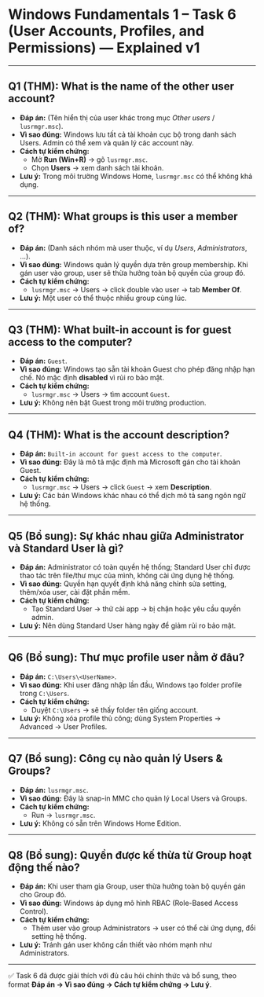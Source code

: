 # Windows Fundamentals 1 – Task 6 (User Accounts, Profiles, and Permissions) — Explained v1

---

## Q1 (THM): What is the name of the other user account?
- **Đáp án:** (Tên hiển thị của user khác trong mục *Other users* / `lusrmgr.msc`).  
- **Vì sao đúng:** Windows lưu tất cả tài khoản cục bộ trong danh sách Users. Admin có thể xem và quản lý các account này.  
- **Cách tự kiểm chứng:**  
  - Mở **Run (Win+R)** → gõ `lusrmgr.msc`.  
  - Chọn **Users** → xem danh sách tài khoản.  
- **Lưu ý:** Trong môi trường Windows Home, `lusrmgr.msc` có thể không khả dụng.

---

## Q2 (THM): What groups is this user a member of?
- **Đáp án:** (Danh sách nhóm mà user thuộc, ví dụ *Users*, *Administrators*, …).  
- **Vì sao đúng:** Windows quản lý quyền dựa trên group membership. Khi gán user vào group, user sẽ thừa hưởng toàn bộ quyền của group đó.  
- **Cách tự kiểm chứng:**  
  - `lusrmgr.msc` → Users → click double vào user → tab **Member Of**.  
- **Lưu ý:** Một user có thể thuộc nhiều group cùng lúc.

---

## Q3 (THM): What built-in account is for guest access to the computer?
- **Đáp án:** `Guest`.  
- **Vì sao đúng:** Windows tạo sẵn tài khoản Guest cho phép đăng nhập hạn chế. Nó mặc định **disabled** vì rủi ro bảo mật.  
- **Cách tự kiểm chứng:**  
  - `lusrmgr.msc` → Users → tìm account `Guest`.  
- **Lưu ý:** Không nên bật Guest trong môi trường production.

---

## Q4 (THM): What is the account description?
- **Đáp án:** `Built-in account for guest access to the computer`.  
- **Vì sao đúng:** Đây là mô tả mặc định mà Microsoft gán cho tài khoản Guest.  
- **Cách tự kiểm chứng:**  
  - `lusrmgr.msc` → Users → click `Guest` → xem **Description**.  
- **Lưu ý:** Các bản Windows khác nhau có thể dịch mô tả sang ngôn ngữ hệ thống.

---

## Q5 (Bổ sung): Sự khác nhau giữa **Administrator** và **Standard User** là gì?
- **Đáp án:** Administrator có toàn quyền hệ thống; Standard User chỉ được thao tác trên file/thư mục của mình, không cài ứng dụng hệ thống.  
- **Vì sao đúng:** Quyền hạn quyết định khả năng chỉnh sửa setting, thêm/xóa user, cài đặt phần mềm.  
- **Cách tự kiểm chứng:**  
  - Tạo Standard User → thử cài app → bị chặn hoặc yêu cầu quyền admin.  
- **Lưu ý:** Nên dùng Standard User hàng ngày để giảm rủi ro bảo mật.

---

## Q6 (Bổ sung): Thư mục profile user nằm ở đâu?
- **Đáp án:** `C:\Users\<UserName>`.  
- **Vì sao đúng:** Khi user đăng nhập lần đầu, Windows tạo folder profile trong `C:\Users`.  
- **Cách tự kiểm chứng:**  
  - Duyệt `C:\Users` → sẽ thấy folder tên giống account.  
- **Lưu ý:** Không xóa profile thủ công; dùng System Properties → Advanced → User Profiles.

---

## Q7 (Bổ sung): Công cụ nào quản lý Users & Groups?
- **Đáp án:** `lusrmgr.msc`.  
- **Vì sao đúng:** Đây là snap-in MMC cho quản lý Local Users và Groups.  
- **Cách tự kiểm chứng:**  
  - Run → `lusrmgr.msc`.  
- **Lưu ý:** Không có sẵn trên Windows Home Edition.

---

## Q8 (Bổ sung): Quyền được kế thừa từ Group hoạt động thế nào?
- **Đáp án:** Khi user tham gia Group, user thừa hưởng toàn bộ quyền gán cho Group đó.  
- **Vì sao đúng:** Windows áp dụng mô hình RBAC (Role-Based Access Control).  
- **Cách tự kiểm chứng:**  
  - Thêm user vào group Administrators → user có thể cài ứng dụng, đổi setting hệ thống.  
- **Lưu ý:** Tránh gán user không cần thiết vào nhóm mạnh như Administrators.

---

✅ Task 6 đã được giải thích với đủ câu hỏi chính thức và bổ sung, theo format **Đáp án → Vì sao đúng → Cách tự kiểm chứng → Lưu ý**.
